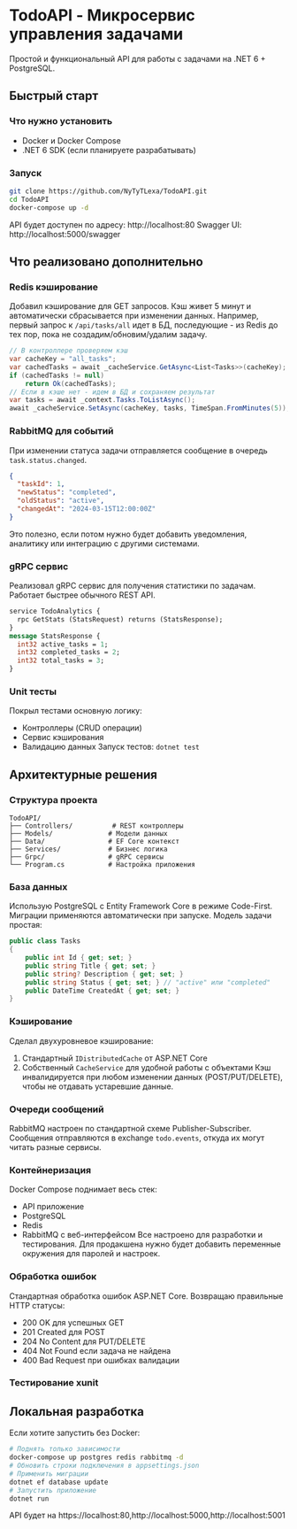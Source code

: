 # TodoAPI - Микросервис управления задачами
Простой и функциональный API для работы с задачами на .NET 6 + PostgreSQL.
## Быстрый старт
### Что нужно установить
- Docker и Docker Compose
- .NET 6 SDK (если планируете разрабатывать)
### Запуск
```bash
git clone https://github.com/NyTyTLexa/TodoAPI.git
cd TodoAPI
docker-compose up -d
```
API будет доступен по адресу: http://localhost:80
Swagger UI: http://localhost:5000/swagger
## Что реализовано дополнительно
### Redis кэширование
Добавил кэширование для GET запросов. Кэш живет 5 минут и автоматически сбрасывается при изменении данных.
Например, первый запрос к `/api/tasks/all` идет в БД, последующие - из Redis до тех пор, пока не создадим/обновим/удалим задачу.
```csharp
// В контроллере проверяем кэш
var cacheKey = "all_tasks";
var cachedTasks = await _cacheService.GetAsync<List<Tasks>>(cacheKey);
if (cachedTasks != null) 
    return Ok(cachedTasks);
// Если в кэше нет - идем в БД и сохраняем результат
var tasks = await _context.Tasks.ToListAsync();
await _cacheService.SetAsync(cacheKey, tasks, TimeSpan.FromMinutes(5));
```
### RabbitMQ для событий
При изменении статуса задачи отправляется сообщение в очередь `task.status.changed`.
```json
{
  "taskId": 1,
  "newStatus": "completed", 
  "oldStatus": "active",
  "changedAt": "2024-03-15T12:00:00Z"
}
```
Это полезно, если потом нужно будет добавить уведомления, аналитику или интеграцию с другими системами.
### gRPC сервис
Реализовал gRPC сервис для получения статистики по задачам. Работает быстрее обычного REST API.
```proto
service TodoAnalytics {
  rpc GetStats (StatsRequest) returns (StatsResponse);
}
message StatsResponse {
  int32 active_tasks = 1;
  int32 completed_tasks = 2;
  int32 total_tasks = 3;
}
```
### Unit тесты
Покрыл тестами основную логику:
- Контроллеры (CRUD операции)
- Сервис кэширования
- Валидацию данных
Запуск тестов: `dotnet test`
## Архитектурные решения
### Структура проекта
```
TodoAPI/
├── Controllers/          # REST контроллеры
├── Models/              # Модели данных  
├── Data/                # EF Core контекст
├── Services/            # Бизнес логика
├── Grpc/                # gRPC сервисы
└── Program.cs           # Настройка приложения
```
### База данных
Использую PostgreSQL с Entity Framework Core в режиме Code-First. Миграции применяются автоматически при запуске.
Модель задачи простая:
```csharp
public class Tasks
{
    public int Id { get; set; }
    public string Title { get; set; }
    public string? Description { get; set; }
    public string Status { get; set; } // "active" или "completed"
    public DateTime CreatedAt { get; set; }
}
```
### Кэширование
Сделал двухуровневое кэширование:
1. Стандартный `IDistributedCache` от ASP.NET Core
2. Собственный `CacheService` для удобной работы с объектами
Кэш инвалидируется при любом изменении данных (POST/PUT/DELETE), чтобы не отдавать устаревшие данные.
### Очереди сообщений
RabbitMQ настроен по стандартной схеме Publisher-Subscriber. Сообщения отправляются в exchange `todo.events`, откуда их могут читать разные сервисы.
### Контейнеризация
Docker Compose поднимает весь стек:
- API приложение
- PostgreSQL
- Redis
- RabbitMQ с веб-интерфейсом
Все настроено для разработки и тестирования. Для продакшена нужно будет добавить переменные окружения для паролей и настроек.
### Обработка ошибок
Стандартная обработка ошибок ASP.NET Core. Возвращаю правильные HTTP статусы:
- 200 OK для успешных GET
- 201 Created для POST
- 204 No Content для PUT/DELETE  
- 404 Not Found если задача не найдена
- 400 Bad Request при ошибках валидации
### Тестирование xunit
## Локальная разработка
Если хотите запустить без Docker:
```bash
# Поднять только зависимости
docker-compose up postgres redis rabbitmq -d
# Обновить строки подключения в appsettings.json
# Применить миграции
dotnet ef database update
# Запустить приложение
dotnet run
```
API будет на https://localhost:80,http://localhost:5000,http://localhost:5001
